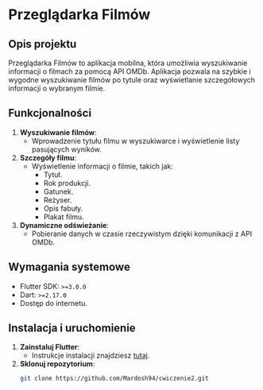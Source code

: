 # Przeglądarka Filmów

## Opis projektu
Przeglądarka Filmów to aplikacja mobilna, która umożliwia wyszukiwanie informacji o filmach za pomocą API OMDb. Aplikacja pozwala na szybkie i wygodne wyszukiwanie filmów po tytule oraz wyświetlanie szczegółowych informacji o wybranym filmie.

## Funkcjonalności
1. **Wyszukiwanie filmów**:
   - Wprowadzenie tytułu filmu w wyszukiwarce i wyświetlenie listy pasujących wyników.
2. **Szczegóły filmu**:
   - Wyświetlenie informacji o filmie, takich jak:
     - Tytuł.
     - Rok produkcji.
     - Gatunek.
     - Reżyser.
     - Opis fabuły.
     - Plakat filmu.
3. **Dynamiczne odświeżanie**:
   - Pobieranie danych w czasie rzeczywistym dzięki komunikacji z API OMDb.

## Wymagania systemowe
- Flutter SDK: `>=3.0.0`
- Dart: `>=2.17.0`
- Dostęp do internetu.

## Instalacja i uruchomienie
1. **Zainstaluj Flutter**:
   - Instrukcje instalacji znajdziesz [tutaj](https://docs.flutter.dev/get-started/install).
2. **Sklonuj repozytorium**:
   ```bash
   git clone https://github.com/Mardosh94/cwiczenie2.git
